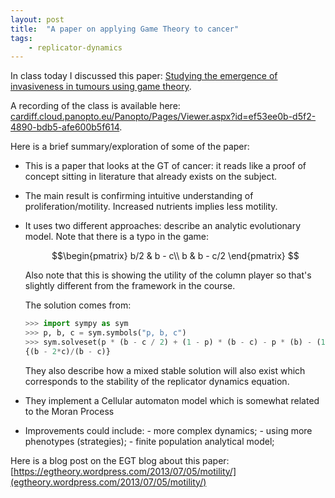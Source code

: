 ```yaml
---
layout: post
title:  "A paper on applying Game Theory to cancer"
tags:
    - replicator-dynamics
---
```


In class today I discussed this paper: [Studying the emergence of invasiveness
in tumours using game
theory](https://link.springer.com/article/10.1140/epjb/e2008-00249-y).

A recording of the class is available here:
[cardiff.cloud.panopto.eu/Panopto/Pages/Viewer.aspx?id=ef53ee0b-d5f2-4890-bdb5-afe600b5f614](https://cardiff.cloud.panopto.eu/Panopto/Pages/Viewer.aspx?id=ef53ee0b-d5f2-4890-bdb5-afe600b5f614).

Here is a brief summary/exploration of some of the paper:

- This is a paper that looks at the GT of cancer: it reads like a proof of concept
  sitting in literature that already exists on the subject.
- The main result is confirming intuitive understanding of proliferation/motility.
  Increased nutrients implies less motility.
- It uses two different approaches: describe an analytic evolutionary model. Note that there
  is a typo in the game:

  $$\begin{pmatrix}
        b/2 & b - c\\
        b   & b - c/2
     \end{pmatrix}
  $$

  Also note that this is showing the utility of the column player so that's
  slightly different from the framework in the course.

  The solution comes from:

  ```python
  >>> import sympy as sym
  >>> p, b, c = sym.symbols("p, b, c")
  >>> sym.solveset(p * (b - c / 2) + (1 - p) * (b - c) - p * (b) - (1 - p) * (b / 2), p)
  {(b - 2*c)/(b - c)}
  ```

  They also describe how a mixed stable solution will also exist which
  corresponds to the stability of the replicator dynamics equation. 

- They implement a Cellular automaton model which is somewhat related to the
  Moran Process
- Improvements could include:
      - more complex dynamics;
      - using more phenotypes (strategies);
      - finite population analytical model;

Here is a blog post on the EGT blog about this paper:
[https://egtheory.wordpress.com/2013/07/05/motility/](egtheory.wordpress.com/2013/07/05/motility/)
